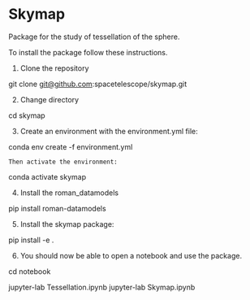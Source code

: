 # Skymap

Package for the study of tessellation of the sphere.

To install the package follow these instructions.

1. Clone the repository

git clone git@github.com:spacetelescope/skymap.git

2. Change directory

cd skymap

3. Create an environment with the environment.yml file:

conda env create -f environment.yml

    Then activate the environment:

conda activate skymap

4. Install the roman_datamodels

pip install roman-datamodels

5. Install the skymap package:

pip install -e .

6. You should now be able to open a notebook and use the package.

cd notebook

jupyter-lab Tessellation.ipynb
jupyter-lab Skymap.ipynb

